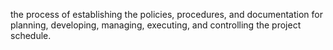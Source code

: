 the process of establishing the policies, procedures, and documentation for 
planning, developing, managing, executing, and controlling the project schedule.
